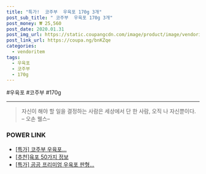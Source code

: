 ```yaml
--- 
title: "특가!  코주부  우육포 170g 3개" 
post_sub_title: " 코주부  우육포 170g 3개" 
post_money: ₩ 25,560 
post_date: 2020.01.31 
post_img_url: https://static.coupangcdn.com/image/product/image/vendoritem/2019/04/10/4322720914/737dd7c0-6016-454e-829d-1bdcaa6a4722.jpg 
post_link_url: https://coupa.ng/bnKZqe 
categories: 
  - vendoritem 
tags: 
  - 우육포 
  - 코주부 
  - 170g 
--- 
```

  #우육포 #코주부 #170g 
<hr> 

> 자신이 해야 할 일을 결정하는 사람은 세상에서 단 한 사람, 오직 나 자신뿐이다. – 오손 웰스–  


### POWER LINK

* <a href="https://blog.naver.com/santokki14/221791890891" target="_blank">[특가] 코주부 우육포...</a>
* <a href="https://blog.naver.com/fasyy4321/221791693218" target="_blank">[추천]육포 50가지 정보</a>
* <a href="https://blog.naver.com/sakai111/221791764634" target="_blank">[특가] 곰곰 프리미엄 우육포 판형...</a>
